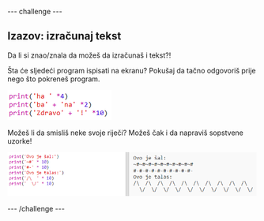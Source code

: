 --- challenge ---

## Izazov: izračunaj tekst

Da li si znao/znala da možeš da izračunaš i tekst?!

Šta će sljedeći program ispisati na ekranu? Pokušaj da tačno odgovoriš prije nego što pokreneš program.

![screenshot](images/me-text-calc.png)

Možeš li da smisliš neke svoje riječi? Možeš čak i da napraviš sopstvene uzorke!

![screenshot](images/me-patterns.png)

--- /challenge ---